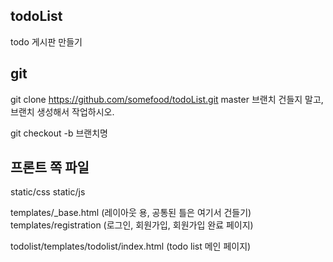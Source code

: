 ## todoList
todo 게시판 만들기

## git
git clone https://github.com/somefood/todoList.git
master 브랜치 건들지 말고, 브랜치 생성해서 작업하시오.

git checkout -b 브랜치명

## 프론트 쪽 파일
static/css
static/js

templates/_base.html (레이아웃 용, 공통된 틀은 여기서 건들기)
templates/registration (로그인, 회원가입, 회원가입 완료 페이지)

todolist/templates/todolist/index.html (todo list 메인 페이지)
